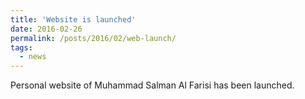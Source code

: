 ```yaml
---
title: 'Website is launched'
date: 2016-02-26
permalink: /posts/2016/02/web-launch/
tags:
  - news
---
```


Personal website of Muhammad Salman Al Farisi has been launched.
